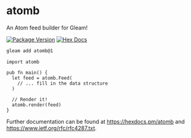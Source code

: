 # atomb

An Atom feed builder for Gleam!

[![Package Version](https://img.shields.io/hexpm/v/atomb)](https://hex.pm/packages/atomb)
[![Hex Docs](https://img.shields.io/badge/hex-docs-ffaff3)](https://hexdocs.pm/atomb/)

```sh
gleam add atomb@1
```
```gleam
import atomb

pub fn main() {
  let feed = atomb.Feed(
    // ... fill in the data structure
  )

  // Render it!
  atomb.render(feed)
}
```

Further documentation can be found at <https://hexdocs.pm/atomb> and
<https://www.ietf.org/rfc/rfc4287.txt>.
